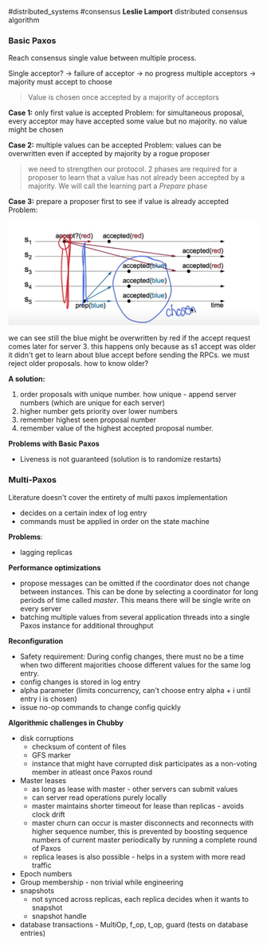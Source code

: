 #distributed_systems #consensus
**Leslie Lamport**
distributed consensus algorithm

### Basic Paxos

Reach consensus single value between multiple process.

Single acceptor? -> failure of acceptor -> no progress
multiple acceptors -> majority must accept to choose

> Value is chosen once accepted by a majority of acceptors

**Case 1:** only first value is accepted
Problem: for simultaneous proposal, every acceptor may have accepted some value but no majority. no value might be chosen

**Case 2:** multiple values can be accepted
Problem: values can be overwritten even if accepted by majority by a rogue proposer


> we need to strengthen our protocol. 2 phases are required for a proposer to learn that a value has not already been accepted by a majority. We will call the learning part a *Prepare* phase


**Case 3:** prepare a proposer first to see if value is already accepted
Problem: 

![conflict 1](./ds_images/conflicting_choice1.png)

we can see still the blue might be overwritten by red if the accept request comes later for server 3. this happens only because as s1 accept was older it didn't get to learn about blue accept before sending the RPCs. we must reject older proposals. how to know older?


**A solution:**

1. order proposals with unique number. how unique - append server numbers (which are unique for each server)
2. higher number gets priority over lower numbers
3. remember highest seen proposal number
4. remember value of the highest accepted proposal number.


**Problems with Basic Paxos**
- Liveness is not guaranteed (solution is to randomize restarts)

### Multi-Paxos

Literature doesn't cover the entirety of multi paxos implementation


- decides on a certain index of log entry
- commands must be applied in order on the state machine

**Problems**:
- lagging replicas



**Performance optimizations**
- propose messages can be omitted if the coordinator does not change between instances. This can be done by selecting a coordinator for long periods of time called *master*. This means there will be single write on every server
- batching multiple values from several application threads into a single Paxos instance for additional throughput


**Reconfiguration**
- Safety requirement: During config changes, there must no be a time when two different majorities choose different values for the same log entry.
- config changes is stored in log entry
- alpha parameter (limits concurrency, can't choose entry alpha + i until entry i is chosen)
- issue no-op commands to change config quickly


**Algorithmic challenges in Chubby**
- disk corruptions
	- checksum of content of files
	- GFS marker
	- instance that might have corrupted disk participates as a non-voting member in atleast once Paxos round
- Master leases
	- as long as lease with master - other servers can submit values
	- can server read operations purely locally
	- master maintains shorter timeout for lease than replicas - avoids clock drift
	- master churn can occur is master disconnects and reconnects with higher sequence number, this is prevented by boosting sequence numbers of current master periodically by running a complete round of Paxos
	- replica leases is also possible - helps in a system with more read traffic
- Epoch numbers
- Group membership - non trivial while engineering
- snapshots
	- not synced across replicas, each replica decides when it wants to snapshot
	- snapshot handle
- database transactions - MultiOp, f_op, t_op, guard (tests on database entries)

